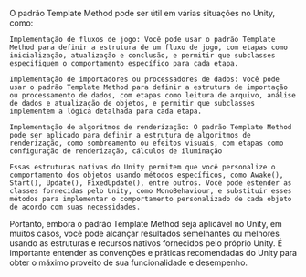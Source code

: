 O padrão Template Method pode ser útil em várias situações no Unity, como:

    Implementação de fluxos de jogo: Você pode usar o padrão Template Method para definir a estrutura de um fluxo de jogo, com etapas como inicialização, atualização e conclusão, e permitir que subclasses especifiquem o comportamento específico para cada etapa.

    Implementação de importadores ou processadores de dados: Você pode usar o padrão Template Method para definir a estrutura de importação ou processamento de dados, com etapas como leitura de arquivo, análise de dados e atualização de objetos, e permitir que subclasses implementem a lógica detalhada para cada etapa.

    Implementação de algoritmos de renderização: O padrão Template Method pode ser aplicado para definir a estrutura de algoritmos de renderização, como sombreamento ou efeitos visuais, com etapas como configuração de renderização, cálculos de iluminação

    Essas estruturas nativas do Unity permitem que você personalize o comportamento dos objetos usando métodos específicos, como Awake(), Start(), Update(), FixedUpdate(), entre outros. Você pode estender as classes fornecidas pelo Unity, como MonoBehaviour, e substituir esses métodos para implementar o comportamento personalizado de cada objeto de acordo com suas necessidades.

Portanto, embora o padrão Template Method seja aplicável no Unity, em muitos casos, você pode alcançar resultados semelhantes ou melhores usando as estruturas e recursos nativos fornecidos pelo próprio Unity. É importante entender as convenções e práticas recomendadas do Unity para obter o máximo proveito de sua funcionalidade e desempenho.
